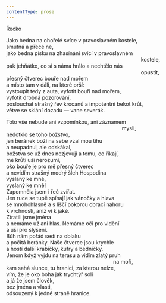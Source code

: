 ```yaml
---
contentType: prose
---
```


Řecko

Jako bedna na ohořelé svíce v pravoslavném kostele,  
smutná a přece ne,  
jako bedna písku na zhasínání svící v pravoslavném  
                                                                                            kostele,  
pak jehňátko, co si s náma hrálo a nechtělo nás  
                                                                                            opustit,  
přesný čtverec bouře nad mořem  
a místo tam v dáli, na které prší:  
vystoupit tedy z auta, vyfotit bouři nad mořem,  
vyfotit drobná pozorování,  
poslouchat strašný řev krocanů a impotentní bekot krůt,  
větve se sklání dozadu — vane severák.

Toto vše nebude ani vzpomínkou, ani záznamem  
                                                                               mysli,  
nedotklo se toho božstvo,  
jen beránek boží na sebe vzal mou tíhu  
a neupadnul, ale odskákal,  
božstva se už dnes nezjevují a tomu, co říkají,  
mé krůtí uši nerozumí,  
oko bouře je pro mě přesný čtverec  
a nevidím strašný modrý šleh Hospodina  
vyslaný ke mně,  
vyslaný ke mně!  
Zapomněla jsem i řeč zvířat.  
Jen ruce se tupě spínají jak vánočky a hlava  
se mnohohlasně a s liščí pokorou obrací nahoru  
k vrchnosti, aniž ví k jaké.  
Ztratili jsme jména  
a nemáme už ani hlas. Nemáme oči pro vidění  
a uši pro slyšení.  
Bůh nám pořád sedí na oblaku  
a počítá beránky. Naše čtverce jsou krychle  
a hostí další krabičky, kufry a bedničky.  
Jenom když vyjdu na terasu a vidím zlatý pruh  
                                                                         na moři,  
kam sahá slunce, tu hranici, za kterou nelze,  
vím, že je oko boha jak trychtýř soli  
a já že jsem člověk,  
bez jména a vlasti,  
odsouzený k jedné straně hranice.
